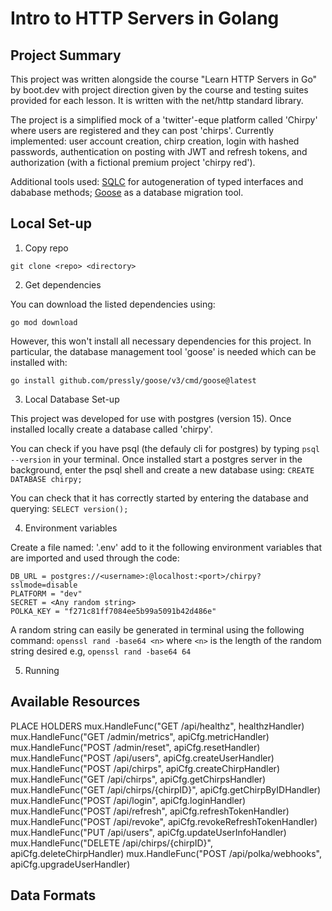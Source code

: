 # Intro to HTTP Servers in Golang

## Project Summary

This project was written alongside the course "Learn HTTP Servers in Go" by boot.dev with project direction given by the course and testing suites provided for each lesson. It is written with the net/http standard library.

The project is a simplified mock of a 'twitter'-eque platform called 'Chirpy' where users are registered and they can post 'chirps'. Currently implemented: user account creation, chirp creation, login with hashed passwords, authentication on posting with JWT and refresh tokens, and authorization (with a fictional premium project 'chirpy red').

Additional tools used: [SQLC](https://sqlc.dev/) for autogeneration of typed interfaces and dababase methods; [Goose](https://github.com/pressly/goose) as a database migration tool.

## Local Set-up
1. Copy repo

` git clone <repo> <directory> `

2. Get dependencies

You can download the listed dependencies using:

` go mod download `

However, this won't install all necessary dependencies for this project. In particular, the database management tool 'goose' is needed which can be installed with:

`go install github.com/pressly/goose/v3/cmd/goose@latest`

3. Local Database Set-up

This project was developed for use with postgres (version 15). Once installed locally create a database called 'chirpy'.

You can check if you have psql (the defauly cli for postgres) by typing `psql --version` in your terminal. Once installed start a postgres server in the background, enter the psql shell and create a new database using: `CREATE DATABASE chirpy;`

You can check that it has correctly started by entering the database and querying: `SELECT version();`

4. Environment variables

Create a file named: '.env' add to it the following environment variables that are imported and used through the code:

```
DB_URL = postgres://<username>:@localhost:<port>/chirpy?sslmode=disable
PLATFORM = "dev"
SECRET = <Any random string>
POLKA_KEY = "f271c81ff7084ee5b99a5091b42d486e"
```

A random string can easily be generated in terminal using the following command:
`openssl rand -base64 <n>`
where `<n>` is the length of the random string desired e.g, `openssl rand -base64 64`

5. Running

## Available Resources

PLACE HOLDERS
mux.HandleFunc("GET /api/healthz", healthzHandler)
mux.HandleFunc("GET /admin/metrics", apiCfg.metricHandler)
mux.HandleFunc("POST /admin/reset", apiCfg.resetHandler)
mux.HandleFunc("POST /api/users", apiCfg.createUserHandler)
mux.HandleFunc("POST /api/chirps", apiCfg.createChirpHandler)
mux.HandleFunc("GET /api/chirps", apiCfg.getChirpsHandler)
mux.HandleFunc("GET /api/chirps/{chirpID}", apiCfg.getChirpByIDHandler)
mux.HandleFunc("POST /api/login", apiCfg.loginHandler)
mux.HandleFunc("POST /api/refresh", apiCfg.refreshTokenHandler)
mux.HandleFunc("POST /api/revoke", apiCfg.revokeRefreshTokenHandler)
mux.HandleFunc("PUT /api/users", apiCfg.updateUserInfoHandler)
mux.HandleFunc("DELETE /api/chirps/{chirpID}", apiCfg.deleteChirpHandler)
mux.HandleFunc("POST /api/polka/webhooks", apiCfg.upgradeUserHandler)

## Data Formats